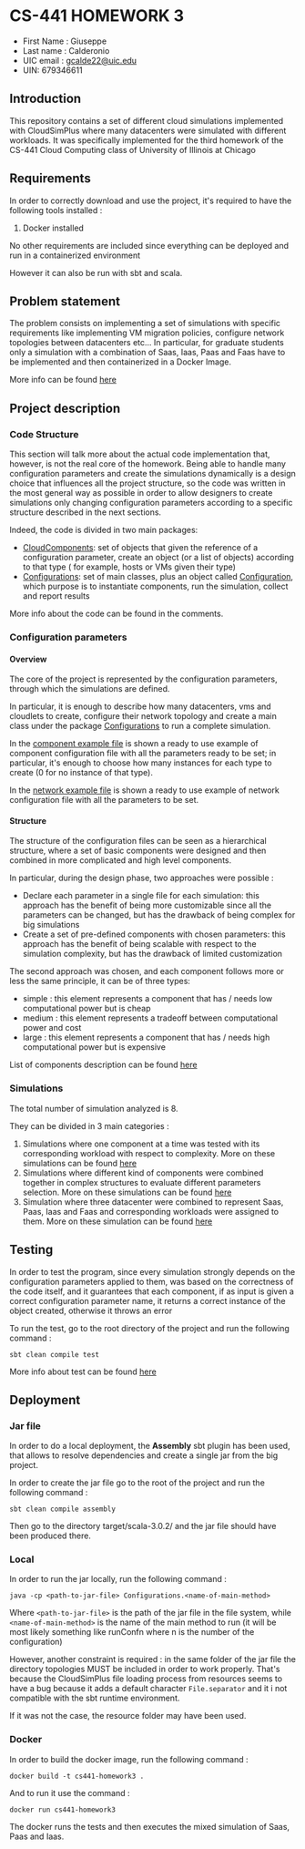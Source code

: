 # CS-441 HOMEWORK 3

* First Name : Giuseppe
* Last name : Calderonio
* UIC email : gcalde22@uic.edu
* UIN: 679346611

## Introduction
This repository contains a set of different cloud simulations 
implemented with CloudSimPlus where many datacenters were
simulated with different workloads.
It was specifically
implemented for the third homework of the CS-441 Cloud Computing
class of University of Illinois at Chicago

## Requirements

In order to correctly download and use the project, it's required
to have the following tools installed :

1. Docker installed

No other requirements are included since everything can be 
deployed and run in a containerized environment

However it can also be run with sbt and scala.

## Problem statement

The problem consists on implementing a set of simulations with
specific requirements like implementing VM migration policies,
configure network topologies between datacenters etc...
In particular, for graduate students only a simulation with a
combination of Saas, Iaas, Paas and Faas have to be implemented and
then containerized in a Docker Image.

More info can be found [here](https://github.com/0x1DOCD00D/CS441_Fall2022/blob/main/Homeworks/Homework3.md)

## Project description

### Code Structure

This section will talk more about the actual code 
implementation that, however, is not the real core of the homework.
Being able to handle many configuration parameters and create the 
simulations dynamically is a design choice that influences all the
project structure, so the code was written in the most general way
as possible in order to allow designers to create simulations
only changing configuration parameters according to a specific
structure described in the next sections.

Indeed, the code is divided in two main packages:

* [CloudComponents](https://github.com/GiuseppeCalderonio/CS441-Homework3/tree/master/src/main/scala/CloudComponents): 
set of objects that given the reference of a 
configuration parameter, create an object (or a list of objects) according to that type
( for example, hosts or VMs given their type) 
* [Configurations](https://github.com/GiuseppeCalderonio/CS441-Homework3/tree/master/src/main/scala/Configurations):
set of main classes, plus an object called [Configuration](https://github.com/GiuseppeCalderonio/CS441-Homework3/blob/master/src/main/scala/Configurations/Configuration.scala),
which purpose is to instantiate components, run the simulation,
collect and report results

More info about the code can be found in the comments.

### Configuration parameters

#### Overview

The core of the project is represented by the configuration
parameters, through which the simulations are defined.

In particular, it is enough to describe how many datacenters,
vms and cloudlets to create, configure their network topology and
create a main class under the package [Configurations](https://github.com/GiuseppeCalderonio/CS441-Homework3/tree/master/src/main/scala/Configurations)
to run a complete simulation. 

In the [component example file](https://github.com/GiuseppeCalderonio/CS441-Homework3/tree/master/src/main/scala/Configurations)
is shown a ready to use example of component configuration file with all the
parameters ready to be set; in particular, it's enough to choose
how many instances for each type to create 
(0 for no instance of that type).

In the [network example file](https://github.com/GiuseppeCalderonio/CS441-Homework3/blob/master/src/main/resources/example.brite)
is shown a ready to use example of network configuration file
with all the parameters to be set.

#### Structure

The structure of the configuration files can be seen as a 
hierarchical structure, where a set of basic components were designed
and then combined in more complicated and high level components.

In particular, during the design phase, two approaches were possible :

* Declare each parameter in a single file for each simulation: this
approach has the benefit of being more customizable since all the parameters can be changed,
but has the drawback of being complex for big simulations
* Create a set of pre-defined components with chosen parameters: this
approach has the benefit of being scalable with respect to the simulation complexity,
but has the drawback of limited customization

The second approach was chosen, and each component follows more or less the same
principle, it can be of three types:

* simple : this element represents a component
 that has / needs low computational power but is cheap
* medium : this element represents a tradeoff between computational power and cost
* large : this element represents a component
  that has / needs high computational power but is expensive

List of components description can be found [here](https://github.com/GiuseppeCalderonio/CS441-Homework3/blob/master/documentation/components)

### Simulations

The total number of simulation analyzed is 8.

They can be divided in 3 main categories :

1. Simulations where one component at a time was tested
with its corresponding workload with respect to complexity.
More on these simulations can be found [here]()
2. Simulations where different kind of components were combined
together in complex structures to evaluate different
parameters selection.
More on these simulations can be found [here]()
3. Simulation where three datacenter were combined to 
represent Saas, Paas, Iaas and Faas and corresponding
workloads were assigned to them.
More on these simulation can be found [here]()

## Testing

In order to test the program, since every simulation
strongly depends on the configuration parameters 
applied to them, was based on the correctness of the
code itself, and it guarantees that each component,
if as input is given a correct configuration parameter
name, it returns a correct instance of the object
created, otherwise it throws an error

To run the test, go to the root directory of the
project and run the following command :

```
sbt clean compile test
```

More info about test can be found [here](https://github.com/GiuseppeCalderonio/CS441-Homework3/tree/master/src/test/scala)

## Deployment

### Jar file

In order to do a local deployment, the
**Assembly** sbt plugin has been used, that allows
to resolve dependencies and create a single jar from
the big project.

In order to create the jar file go to the root
of the project and run the following command :
```
sbt clean compile assembly
```
Then go to the directory target/scala-3.0.2/
and the jar file should have been produced there.

### Local

In order to run the jar locally, run the following command :

```
java -cp <path-to-jar-file> Configurations.<name-of-main-method>
```

Where ```<path-to-jar-file>``` is the path of the jar file in the
file system, while ```<name-of-main-method>``` is the name
of the main method to run (it will be most likely something
like runConfn where n is the number of the configuration)

However, another constraint is required : in the same folder
of the jar file the directory topologies MUST be included
in order to work properly. That's because the CloudSimPlus
file loading process from resources seems to have a 
bug because it adds a default character ```File.separator```
and it i not compatible with the sbt runtime environment.

If it was not the case, the resource folder may have been used.

### Docker

In order to build the docker image, run the following command :

```
docker build -t cs441-homework3 .
```

And to run it use the command :

```
docker run cs441-homework3
```

The docker runs the tests and then executes the mixed simulation
of Saas, Paas and Iaas.

